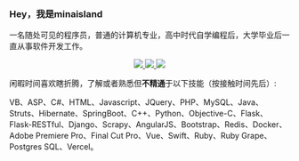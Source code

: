 ### Hey，我是minaisland

一名随处可见的程序员，普通的计算机专业，高中时代自学编程后，大学毕业后一直从事软件开发工作。

<div align="center">
  <a href="https://github.com/vn7n24fzkq/github-profile-summary-cards">
    <img src="https://github-profile-summary-cards.vercel.app/api/cards/profile-details?username=minaisland&theme=github" />
  </a>
  <a href="https://github.com/vn7n24fzkq/github-profile-summary-cards">
    <img src="https://github-profile-summary-cards.vercel.app/api/cards/stats?username=minaisland&theme=github" />
  </a>
  <a href="https://github.com/vn7n24fzkq/github-profile-summary-cards">
    <img src="https://github-profile-summary-cards.vercel.app/api/cards/repos-per-language?username=minaisland&theme=github" />
  </a>
</div>

<!-- ![minaisland's GitHub stats](https://github-readme-stats.vercel.app/api?username=minaisland&show_icons=true&theme=ayu-mirage) -->



闲暇时间喜欢瞎折腾，了解或者熟悉但**不精通**于以下技能（按接触时间先后）:

VB、ASP、C#、HTML、Javascript、JQuery、PHP、MySQL、Java、Struts、Hibernate、SpringBoot、C++、Python、Objective-C、Flask、Flask-RESTful、Django、Scrapy、AngularJS、Bootstrap、Redis、Docker、Adobe Premiere Pro、Final Cut Pro、Vue、Swift、Ruby、Ruby Grape、Postgres SQL、Vercel。
